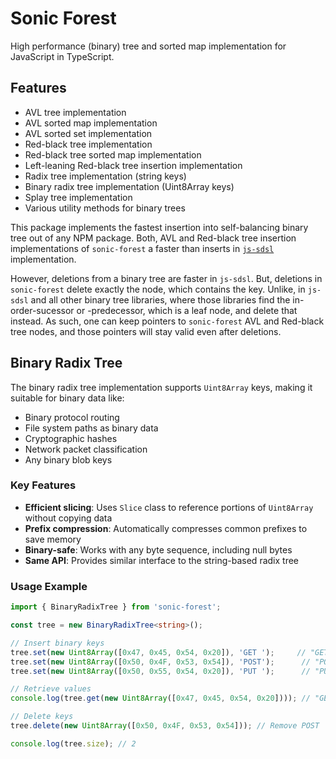 # Sonic Forest

High performance (binary) tree and sorted map implementation for JavaScript in TypeScript.

## Features

- AVL tree implementation
- AVL sorted map implementation
- AVL sorted set implementation
- Red-black tree implementation
- Red-black tree sorted map implementation
- Left-leaning Red-black tree insertion implementation
- Radix tree implementation (string keys)
- Binary radix tree implementation (Uint8Array keys)
- Splay tree implementation
- Various utility methods for binary trees

This package implements the fastest insertion into self-balancing binary tree out of any
NPM package. Both, AVL and Red-black tree insertion implementations of `sonic-forest` a faster
than inserts in [`js-sdsl`](https://www.npmjs.com/package/js-sdsl) implementation.

However, deletions from a binary tree are faster in `js-sdsl`. But, deletions in `sonic-forest`
delete exactly the node, which contains the key. Unlike, in `js-sdsl` and all other
binary tree libraries, where those libraries find the in-order-sucessor or -predecessor, which
is a leaf node, and delete that instead. As such, one can keep pointers to `sonic-forest` AVL
and Red-black tree nodes, and those pointers will stay valid even after deletions.

## Binary Radix Tree

The binary radix tree implementation supports `Uint8Array` keys, making it suitable for binary data like:

- Binary protocol routing
- File system paths as binary data
- Cryptographic hashes
- Network packet classification
- Any binary blob keys

### Key Features

- **Efficient slicing**: Uses `Slice` class to reference portions of `Uint8Array` without copying data
- **Prefix compression**: Automatically compresses common prefixes to save memory
- **Binary-safe**: Works with any byte sequence, including null bytes
- **Same API**: Provides similar interface to the string-based radix tree

### Usage Example

```typescript
import { BinaryRadixTree } from 'sonic-forest';

const tree = new BinaryRadixTree<string>();

// Insert binary keys
tree.set(new Uint8Array([0x47, 0x45, 0x54, 0x20]), 'GET ');     // "GET "
tree.set(new Uint8Array([0x50, 0x4F, 0x53, 0x54]), 'POST');      // "POST"
tree.set(new Uint8Array([0x50, 0x55, 0x54, 0x20]), 'PUT ');      // "PUT "

// Retrieve values
console.log(tree.get(new Uint8Array([0x47, 0x45, 0x54, 0x20]))); // "GET "

// Delete keys
tree.delete(new Uint8Array([0x50, 0x4F, 0x53, 0x54])); // Remove POST

console.log(tree.size); // 2
```

